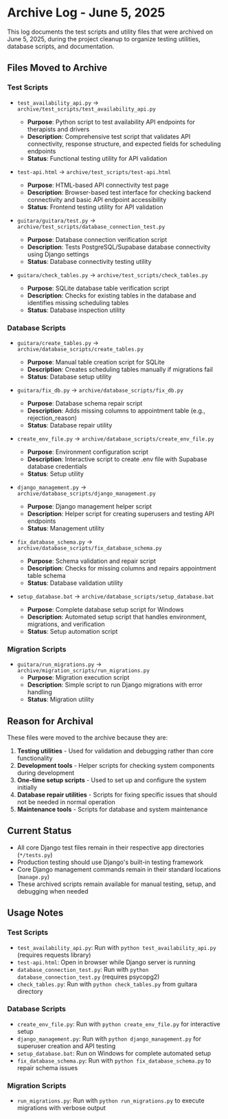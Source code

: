 # Archive Log - June 5, 2025

This log documents the test scripts and utility files that were archived on June 5, 2025, during the project cleanup to organize testing utilities, database scripts, and documentation.

## Files Moved to Archive

### Test Scripts

- `test_availability_api.py` → `archive/test_scripts/test_availability_api.py`

  - **Purpose**: Python script to test availability API endpoints for therapists and drivers
  - **Description**: Comprehensive test script that validates API connectivity, response structure, and expected fields for scheduling endpoints
  - **Status**: Functional testing utility for API validation

- `test-api.html` → `archive/test_scripts/test-api.html`

  - **Purpose**: HTML-based API connectivity test page
  - **Description**: Browser-based test interface for checking backend connectivity and basic API endpoint accessibility
  - **Status**: Frontend testing utility for API validation

- `guitara/guitara/test.py` → `archive/test_scripts/database_connection_test.py`

  - **Purpose**: Database connection verification script
  - **Description**: Tests PostgreSQL/Supabase database connectivity using Django settings
  - **Status**: Database connectivity testing utility

- `guitara/check_tables.py` → `archive/test_scripts/check_tables.py`
  - **Purpose**: SQLite database table verification script
  - **Description**: Checks for existing tables in the database and identifies missing scheduling tables
  - **Status**: Database inspection utility

### Database Scripts

- `guitara/create_tables.py` → `archive/database_scripts/create_tables.py`

  - **Purpose**: Manual table creation script for SQLite
  - **Description**: Creates scheduling tables manually if migrations fail
  - **Status**: Database setup utility

- `guitara/fix_db.py` → `archive/database_scripts/fix_db.py`

  - **Purpose**: Database schema repair script
  - **Description**: Adds missing columns to appointment table (e.g., rejection_reason)
  - **Status**: Database repair utility

- `create_env_file.py` → `archive/database_scripts/create_env_file.py`

  - **Purpose**: Environment configuration script
  - **Description**: Interactive script to create .env file with Supabase database credentials
  - **Status**: Setup utility

- `django_management.py` → `archive/database_scripts/django_management.py`

  - **Purpose**: Django management helper script
  - **Description**: Helper script for creating superusers and testing API endpoints
  - **Status**: Management utility

- `fix_database_schema.py` → `archive/database_scripts/fix_database_schema.py`

  - **Purpose**: Schema validation and repair script
  - **Description**: Checks for missing columns and repairs appointment table schema
  - **Status**: Database validation utility

- `setup_database.bat` → `archive/database_scripts/setup_database.bat`
  - **Purpose**: Complete database setup script for Windows
  - **Description**: Automated setup script that handles environment, migrations, and verification
  - **Status**: Setup automation script

### Migration Scripts

- `guitara/run_migrations.py` → `archive/migration_scripts/run_migrations.py`
  - **Purpose**: Migration execution script
  - **Description**: Simple script to run Django migrations with error handling
  - **Status**: Migration utility

## Reason for Archival

These files were moved to the archive because they are:

1. **Testing utilities** - Used for validation and debugging rather than core functionality
2. **Development tools** - Helper scripts for checking system components during development
3. **One-time setup scripts** - Used to set up and configure the system initially
4. **Database repair utilities** - Scripts for fixing specific issues that should not be needed in normal operation
5. **Maintenance tools** - Scripts for database and system maintenance

## Current Status

- All core Django test files remain in their respective app directories (`*/tests.py`)
- Production testing should use Django's built-in testing framework
- Core Django management commands remain in their standard locations (`manage.py`)
- These archived scripts remain available for manual testing, setup, and debugging when needed

## Usage Notes

### Test Scripts

- `test_availability_api.py`: Run with `python test_availability_api.py` (requires requests library)
- `test-api.html`: Open in browser while Django server is running
- `database_connection_test.py`: Run with `python database_connection_test.py` (requires psycopg2)
- `check_tables.py`: Run with `python check_tables.py` from guitara directory

### Database Scripts

- `create_env_file.py`: Run with `python create_env_file.py` for interactive setup
- `django_management.py`: Run with `python django_management.py` for superuser creation and API testing
- `setup_database.bat`: Run on Windows for complete automated setup
- `fix_database_schema.py`: Run with `python fix_database_schema.py` to repair schema issues

### Migration Scripts

- `run_migrations.py`: Run with `python run_migrations.py` to execute migrations with verbose output
